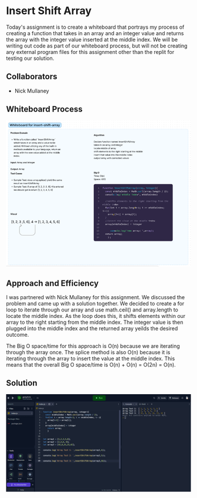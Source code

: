 # Insert Shift Array
<!-- Short summary of the challenge -->

Today's assignment is to create a whiteboard that portrays my process of creating a function that takes in an array and an integer value and returns the array with the integer value inserted at the middle index. We will be writing out code as part of our whiteboard process, but will not be creating any external program files for this assignment other than the replit for testing our solution.

## Collaborators

- Nick Mullaney

## Whiteboard Process
<!-- Embedded whiteboard image -->

![Whiteboard](javascript/code-challenges/array-reverse/assets/codeChallenge02Whiteboard.png)

## Approach and Efficiency
<!-- What approach did you take? Why? What is the Big O space/time for this approach? -->

I was partnered with Nick Mullaney for this assignment. We discussed the problem and came up with a solution together. We decided to create a for loop to iterate through our array and use math.ceil() and array.length to locate the middle index. As the loop does this, it shifts elements within our array to the right starting from the middle index. The integer value is then plugged into the middle index and the returned array yeilds the desired outcome.

The Big O space/time for this approach is O(n) because we are iterating through the array once. The splice method is also O(n) because it is iterating through the array to insert the value at the middle index. This means that the overall Big O space/time is O(n) + O(n) = O(2n) = O(n).

## Solution
<!-- Show how to run your code, and examples of it in action -->

![isaTests](javascript/code-challenges/array-reverse/assets/insert-shift-array-tests.png)
